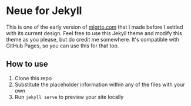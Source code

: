 # Neue for Jekyll

This is one of the early version of [mlgrto.com](http://mlgrto.com) that I made before I settled with its current design. Feel free to use this Jekyll theme and modify this theme as you please, but do credit me somewhere. It's compatible with GitHub Pages, so you can use this for that too.

## How to use

1. Clone this repo
2. Substitute the placeholder information within any of the files with your own
3. Run `jekyll serve` to preview your site locally